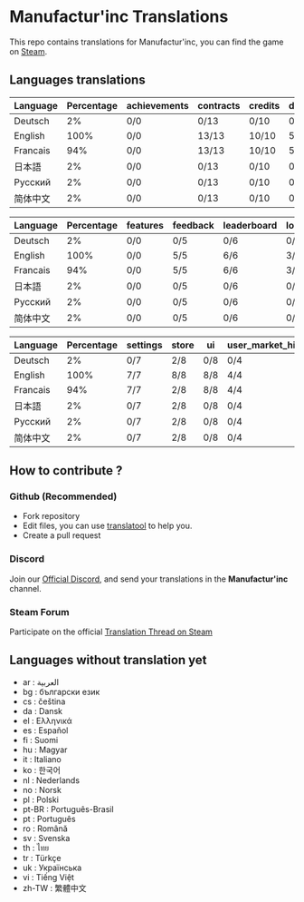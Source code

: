 # Manufactur'inc Translations

This repo contains translations for Manufactur'inc, you can find the game on [Steam](https://store.steampowered.com/app/2146380/Manufactur_inc).

## Languages translations

 |	Language |	Percentage |	achievements |	contracts |	credits |	durations |	equipments |
 |	--- |	--- |	--- |	--- |	--- |	--- |	--- |
 |	Deutsch |	2% |	0/0 |	0/13 |	0/10 |	0/5 |	0/2 |
 |	English |	100% |	0/0 |	13/13 |	10/10 |	5/5 |	2/2 |
 |	Francais |	94% |	0/0 |	13/13 |	10/10 |	5/5 |	2/2 |
 |	日本語 |	2% |	0/0 |	0/13 |	0/10 |	0/5 |	0/2 |
 |	Русский |	2% |	0/0 |	0/13 |	0/10 |	0/5 |	0/2 |
 |	简体中文 |	2% |	0/0 |	0/13 |	0/10 |	0/5 |	0/2 |


 |	Language |	Percentage |	features |	feedback |	leaderboard |	login_popup |	menu |	resources |
 |	--- |	--- |	--- |	--- |	--- |	--- |	--- |	--- |
 |	Deutsch |	2% |	0/0 |	0/5 |	0/6 |	0/3 |	0/13 |	0/3 |
 |	English |	100% |	0/0 |	5/5 |	6/6 |	3/3 |	13/13 |	3/3 |
 |	Francais |	94% |	0/0 |	5/5 |	6/6 |	3/3 |	13/13 |	3/3 |
 |	日本語 |	2% |	0/0 |	0/5 |	0/6 |	0/3 |	0/13 |	0/3 |
 |	Русский |	2% |	0/0 |	0/5 |	0/6 |	0/3 |	0/13 |	0/3 |
 |	简体中文 |	2% |	0/0 |	0/5 |	0/6 |	0/3 |	0/13 |	0/3 |


 |	Language |	Percentage |	settings |	store |	ui |	user_market_history |	wiki |
 |	--- |	--- |	--- |	--- |	--- |	--- |	--- |
 |	Deutsch |	2% |	0/7 |	2/8 |	0/8 |	0/4 |	0/12 |
 |	English |	100% |	7/7 |	8/8 |	8/8 |	4/4 |	12/12 |
 |	Francais |	94% |	7/7 |	2/8 |	8/8 |	4/4 |	12/12 |
 |	日本語 |	2% |	0/7 |	2/8 |	0/8 |	0/4 |	0/12 |
 |	Русский |	2% |	0/7 |	2/8 |	0/8 |	0/4 |	0/12 |
 |	简体中文 |	2% |	0/7 |	2/8 |	0/8 |	0/4 |	0/12 |


## How to contribute ?

### Github (Recommended)

- Fork repository
- Edit files, you can use [translatool](https://github.com/Dysnomia-studio/translatool) to help you.
- Create a pull request

### Discord

Join our [Official Discord](https://discord.gg/c8aARey), and send your translations in the **Manufactur'inc** channel.

### Steam Forum

Participate on the official [Translation Thread on Steam](TODO)

## Languages without translation yet
- ar : العربية
- bg : български език
- cs : čeština
- da : Dansk
- el : Ελληνικά
- es : Español
- fi : Suomi
- hu : Magyar
- it : Italiano
- ko : 한국어
- nl : Nederlands
- no : Norsk
- pl : Polski
- pt-BR : Português-Brasil
- pt : Português
- ro : Română
- sv : Svenska
- th : ไทย
- tr : Türkçe
- uk : Українська
- vi : Tiếng Việt
- zh-TW : 繁體中文
